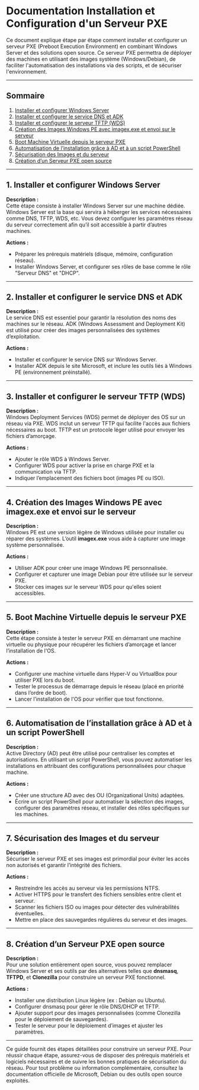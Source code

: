 # Documentation Installation et Configuration d'un Serveur PXE 

Ce document explique étape par étape comment installer et configurer un serveur PXE (Preboot Execution Environment) en combinant Windows Server et des solutions open source. Ce serveur PXE permettra de déployer des machines en utilisant des images système (Windows/Debian), de faciliter l'automatisation des installations via des scripts, et de sécuriser l'environnement.

---

## Sommaire

1. [Installer et configurer Windows Server](#1-installer-et-configurer-windows-server)  
2. [Installer et configurer le service DNS et ADK](#2-installer-et-configurer-le-service-dns-et-adk)  
3. [Installer et configurer le serveur TFTP (WDS)](#3-installer-et-configurer-le-serveur-tftp-wds)  
4. [Création des Images Windows PE avec imagex.exe et envoi sur le serveur](#4-création-des-images-windows-pe-et-debian-avec-imagexexe-et-envoi-sur-le-serveur)  
5. [Boot Machine Virtuelle depuis le serveur PXE](#5-boot-machine-virtuelle-depuis-le-serveur-pxe)  
6. [Automatisation de l’installation grâce à AD et à un script PowerShell](#6-automatisation-de-linstallation-grâce-à-ad-et-à-un-script-powershell)  
7. [Sécurisation des Images et du serveur](#7-sécurisation-des-images-et-du-serveur)  
8. [Création d’un Serveur PXE open source](#8-création-dun-serveur-pxe-open-source)  

---

## 1. Installer et configurer Windows Server

**Description :**  
Cette étape consiste à installer Windows Server sur une machine dédiée. Windows Server est la base qui servira à héberger les services nécessaires comme DNS, TFTP, WDS, etc. Vous devez configurer les paramètres réseau du serveur correctement afin qu’il soit accessible à partir d’autres machines.

**Actions :**  
- Préparer les prérequis matériels (disque, mémoire, configuration réseau).  
- Installer Windows Server, et configurer ses rôles de base comme le rôle "Serveur DNS" et "DHCP".  

---

## 2. Installer et configurer le service DNS et ADK

**Description :**  
Le service DNS est essentiel pour garantir la résolution des noms des machines sur le réseau. ADK (Windows Assessment and Deployment Kit) est utilisé pour créer des images personnalisées des systèmes d’exploitation. 

**Actions :**  
- Installer et configurer le service DNS sur Windows Server.  
- Installer ADK depuis le site Microsoft, et inclure les outils liés à Windows PE (environnement préinstallé).  

---

## 3. Installer et configurer le serveur TFTP (WDS)

**Description :**  
Windows Deployment Services (WDS) permet de déployer des OS sur un réseau via PXE. WDS inclut un serveur TFTP qui facilite l'accès aux fichiers nécessaires au boot. TFTP est un protocole léger utilisé pour envoyer les fichiers d’amorçage.

**Actions :**  
- Ajouter le rôle WDS à Windows Server.  
- Configurer WDS pour activer la prise en charge PXE et la communication via TFTP.  
- Indiquer l’emplacement des fichiers boot (images PE ou ISO).  

---

## 4. Création des Images Windows PE avec imagex.exe et envoi sur le serveur

**Description :**  
Windows PE est une version légère de Windows utilisée pour installer ou réparer des systèmes.  L’outil **imagex.exe** vous aide à capturer une image système personnalisée.

**Actions :**  
- Utiliser ADK pour créer une image Windows PE personnalisée.  
- Configurer et capturer une image Debian pour être utilisée sur le serveur PXE.  
- Stocker ces images sur le serveur WDS pour qu'elles soient accessibles.  

---

## 5. Boot Machine Virtuelle depuis le serveur PXE

**Description :**  
Cette étape consiste à tester le serveur PXE en démarrant une machine virtuelle ou physique pour récupérer les fichiers d’amorçage et lancer l’installation de l'OS.

**Actions :**  
- Configurer une machine virtuelle dans Hyper-V ou VirtualBox pour utiliser PXE lors du boot.  
- Tester le processus de démarrage depuis le réseau (placé en priorité dans l’ordre de boot).  
- Lancer l’installation de l'OS pour vérifier que tout fonctionne.  

---

## 6. Automatisation de l’installation grâce à AD et à un script PowerShell

**Description :**  
Active Directory (AD) peut être utilisé pour centraliser les comptes et autorisations. En utilisant un script PowerShell, vous pouvez automatiser les installations en attribuant des configurations personnalisées pour chaque machine.

**Actions :**  
- Créer une structure AD avec des OU (Organizational Units) adaptées.  
- Écrire un script PowerShell pour automatiser la sélection des images, configurer des paramètres réseau, et installer des rôles spécifiques sur les machines.  

---

## 7. Sécurisation des Images et du serveur

**Description :**  
Sécuriser le serveur PXE et ses images est primordial pour éviter les accès non autorisés et garantir l’intégrité des fichiers.

**Actions :**  
- Restreindre les accès au serveur via les permissions NTFS.  
- Activer HTTPS pour le transfert des fichiers sensibles entre client et serveur.  
- Scanner les fichiers ISO ou images pour détecter des vulnérabilités éventuelles.  
- Mettre en place des sauvegardes régulières du serveur et des images.  

---

## 8. Création d’un Serveur PXE open source

**Description :**  
Pour une solution entièrement open source, vous pouvez remplacer Windows Server et ses outils par des alternatives telles que **dnsmasq**, **TFTPD**, et **Clonezilla** pour construire un serveur PXE fonctionnel.

**Actions :**  
- Installer une distribution Linux légère (ex : Debian ou Ubuntu).  
- Configurer dnsmasq pour gérer le rôle DNS/DHCP et TFTP.  
- Ajouter support pour des images personnalisées (comme Clonezilla pour le déploiement de sauvegardes).  
- Tester le serveur pour le déploiement d’images et ajuster les paramètres.  

---

Ce guide fournit des étapes détaillées pour construire un serveur PXE. Pour réussir chaque étape, assurez-vous de disposer des prérequis matériels et logiciels nécessaires et de suivre les bonnes pratiques de sécurisation du réseau. Pour tout problème ou information complémentaire, consultez la documentation officielle de Microsoft, Debian ou des outils open source exploités.
